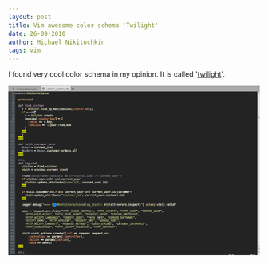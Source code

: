 ```yaml
---
layout: post
title: Vim awesome color schema 'Twilight'
date: 26-09-2010
author: Michael Nikitochkin
tags: vim
---
```


I found very cool color schema in my opinion. It is called '[twilight](http://www.vim.org/scripts/script.php?script_id=1677 "twilight")'.

![Vim color schema twilight](/images/vim_color_schema_twilight.png "Vim color schema Twilight")

